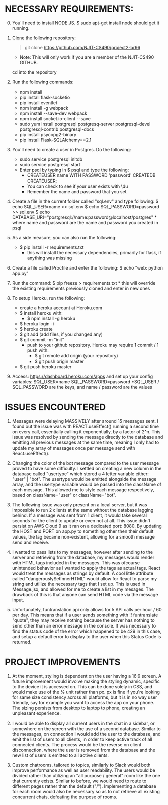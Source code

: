 # NECESSARY REQUIREMENTS:

0.  You'll need to install NODE.JS.  $ sudo apt-get install node should get it running.

1.  Clone the following repository:
    > git clone https://github.com/NJIT-CS490/project2-br96
    * Note: This will only work if you are a member of the NJIT-CS490 GITHUB.

    cd into the repository

2.  Run the following commands:
      - npm install
      - pip install flask-socketio
      - pip install eventlet
      - npm install -g webpack
      - npm install --save-dev webpack
      - npm install socket.io-client --save
      - sudo yum install postgresql postgresq-server postgresql-devel postgresql-contrib postgresql-docs
      - pip install psycopg2-binary
      - pip install Flask-SQLAlchemy==2.1

3.  You'll need to create a user in Postgres.  Do the following:
      - sudo service postgresql initdb
      - sudo service postgresql start
      - Enter psql by typing in $ psql and type the following:
        - CREATEUSER name WITH PASSWORD 'password' CREATEDB CREATEUSER;
        * You can check to see if your user exists with \du
        * Remember the name and password that you set

4.  Create a file in the current folder called "sql.env" and type following:
      $ echo SQL_USER=name >> sql.env
      $ echo SQL_PASSWORD=password >> sql.env
      $ echo DATABASE_URI="postgresql://name:password@localhost/postgres"
        * where name and password are the name and password you created in psql

5.  As a side measure, you can also run the following:
      - $ pip install -r requirements.txt
        * this will install the necessary dependencies, primarily for flask, if anything was missing

6.  Create a file called Procfile and enter the following:
      $ echo "web: python app.py"

7.  Run the command:
      $ pip freeze > requirements.txt
        * this will override the existing requirements previously cloned and enter in new ones

8.  To setup Heroku, run the following:
      - create a heroku account at Heroku.com
      - $ install heroku with:
        - $ npm install -g heroku
      - $ heroku login -i
      - $ heroku create
      - $ git add (add files, if you changed any)
      - $ git commit -m "init"
        * push to your github repository.  Heroku may require 1 commit / 1 push with:
          - $ git remote add origin (your repository)
          - $ git push origin master
      - $ git push heroku master

9.  Access: https://dashboard.heroku.com/apps and set up your config variables:
      SQL_USER=name
      SQL_PASSWORD=password
        *SQL_USER / SQL_PASSWORD are the keys, and name / password are the values

# ISSUES ENCOUNTERED

1.  Messages were delaying MASSIVELY after around 15 messages sent.  I found out the issue was
    with REACT.useEffect() running a second time on every call, essentially calling it exponentially, by a factor of 2^n.  This issue was resolved by sending the message directly 
    to the database and emitting all previous messages at the same time, meaning I only had to update my array of messages once per message send with React.useEffect().

2.  Changing the color of the bot message compared to the user message proved to have some 
    difficulty.  I settled on creating a new column in the database called "usertype" which stored a 4 letter variable either: "user" | "bot".  The usertype would be emitted alongside
    the message array, and the usertype variable would be passed into the className of each message.  This allowed me to style each message respectively, based on className="user" or 
    className="bot".

3.  The following issue was only present on a local server, but it was impossible to run 2 
    clients at the same without the database lagging behind.  If a message was sent from 1 client, it would take several seconds for the client to update or even not at all.  This issue didn't persist on AWS Cloud 9 as it ran on a dedicated port: 8080.  By updating the 
    HOST and PORT on app.py to something other then their default values, the lag became non-existent, allowing for a smooth message send and receive.

4.  I wanted to pass lists to my messages, however after sending to the server and retrieving 
    from the database, my messages would render with HTML tags included in the messages.  This was ofcourse unintended behavior as I wanted to apply the tags as actual tags.  React would treat the messages as strings by default.  A cool little attribute called "dangerouslySetInnerHTML" would allow for React to parse my string and utilize the necessary tags that I set up.  This is used in Message.jsx, and allowed for me to create a list in my mesages.  The drawback of this is that anyone can send HTML code via the message input.

5.  Unfortunately, funtranslation api only allows for 5 API calls per hour / 60 per day.  This
    means that if a user sends something with !! funtranslate "quote", they may receive nothing 
    because the server has nothing to send other than an error message in the console.  It was necessary to find the status code of the error which happened to be 429 in this case, and setup a default error to display to the user when this Status Code is returned.  

# PROJECT IMPROVEMENTS 

1.  At the moment, styling is dependent on the user having a 16:9 screen.  A future improvement
    would involve making the styling dynamic, specific to the device it is accessed on.  This 
    can be done solely in CSS, and would make use of the % unit rather than px.  px is fine if
    you're looking for same size consistency across all platforms, but it is in no way user friendly, say for example you want to access the app on your phone.  The sizing persists from desktop to laptop to phone, creating an unpleasant experience.

2.  I would be able to display all current users in the chat in a sidebar, or somewhere on the
    screen with the use of a second database.  Similar to the messages, on connection I would add the user to the database, and emit the list of users to all clients, in order to keep active track of all connected clients.  The process would be the reverse on client disconnection, where the user is removed from the database and the new list of users is emitted to all active clients.

3.  Custom chatrooms, tailored to topics, similarly to Slack would both improve performance 
    as well as user readability.  The users would be divided rather than utilizing an "all purpose / general" room like the one that currently exists.  Similar to before, we would need to route to different pages rather than the default ("/").  Implementing a database for each room would also be necessary so as to not retrieve all existing concurrent chats, defeating the purpose of rooms.
